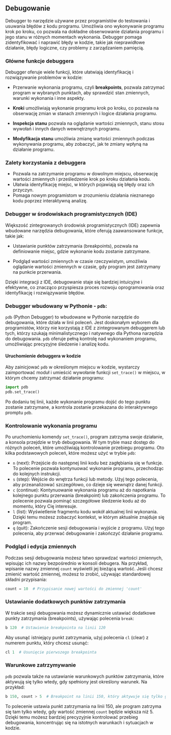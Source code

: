 ## Debugowanie

Debugger to narzędzie używane przez programistów do testowania i usuwania błędów z kodu programu. Umożliwia ono wykonywanie programu krok po kroku, co pozwala na dokładne obserwowanie działania programu i jego stanu w różnych momentach wykonania. Debugger pomaga zidentyfikować i naprawić błędy w kodzie, takie jak nieprawidłowe działanie, błędy logiczne, czy problemy z zarządzaniem pamięcią.

### Główne funkcje debuggera

Debugger oferuje wiele funkcji, które ułatwiają identyfikację i rozwiązywanie problemów w kodzie:

- Przerwanie wykonania programu, czyli **breakpoints**, pozwala zatrzymać program w wybranych punktach, aby sprawdzić stan zmiennych, warunki wykonania i inne aspekty.
  
- **Kroki** umożliwiają wykonanie programu krok po kroku, co pozwala na obserwację zmian w stanach zmiennych i logice działania programu.
  
- **Inspekcja stanu** pozwala na oglądanie wartości zmiennych, stanu stosu wywołań i innych danych wewnętrznych programu.
  
- **Modyfikacja stanu** umożliwia zmianę wartości zmiennych podczas wykonywania programu, aby zobaczyć, jak te zmiany wpłyną na działanie programu.

### Zalety korzystania z debuggera

- Pozwala na zatrzymanie programu w dowolnym miejscu, obserwację wartości zmiennych i prześledzenie krok po kroku działania kodu.
- Ułatwia identyfikację miejsc, w których pojawiają się błędy oraz ich przyczyn.
- Pomaga nowym programistom w zrozumieniu działania nieznanego kodu poprzez interaktywną analizę.

### Debugger w środowiskach programistycznych (IDE)

Większość zintegrowanych środowisk programistycznych (IDE) zapewnia wbudowane narzędzia debugowania, które oferują zaawansowane funkcje, takie jak:

- Ustawianie punktów zatrzymania (breakpoints), pozwala na definiowanie miejsc, gdzie wykonanie kodu zostanie zatrzymane.
  
- Podgląd wartości zmiennych w czasie rzeczywistym, umożliwia oglądanie wartości zmiennych w czasie, gdy program jest zatrzymany na punkcie przerwania.

Dzięki integracji z IDE, debugowanie staje się bardziej intuicyjne i efektywne, co znacząco przyspiesza proces rozwoju oprogramowania oraz identyfikację i rozwiązywanie błędów.

### Debugger wbudowany w Pythonie - `pdb`:

`pdb` (Python Debugger) to wbudowane w Pythonie narzędzie do debugowania, które działa w linii poleceń. Jest doskonałym wyborem dla programistów, którzy nie korzystają z IDE z zintegrowanym debuggerem lub tych, którzy szukają minimalistycznego i natywnego dla Pythona narzędzia do debugowania. `pdb` oferuje pełną kontrolę nad wykonaniem programu, umożliwiając precyzyjne śledzenie i analizę kodu.

#### Uruchomienie debuggera w kodzie

Aby zainicjować `pdb` w określonym miejscu w kodzie, wystarczy zaimportować moduł i umieścić wywołanie funkcji `set_trace()` w miejscu, w którym chcemy zatrzymać działanie programu:

```python
import pdb
pdb.set_trace()
```

Po dodaniu tej linii, każde wykonanie programu dojść do tego punktu zostanie zatrzymane, a kontrola zostanie przekazana do interaktywnego promptu `pdb`.

### Kontrolowanie wykonania programu

Po uruchomieniu komendy `set_trace()`, program zatrzyma swoje działanie, a konsola przejdzie w tryb debugowania. W tym trybie masz dostęp do różnych poleceń, które umożliwiają kontrolowanie przebiegu programu. Oto kilka podstawowych poleceń, które możesz użyć w trybie `pdb`:

- `n` (next): Przejście do następnej linii kodu bez zagłębiania się w funkcje. To polecenie pozwala kontynuować wykonanie programu, przechodząc do kolejnych instrukcji.
- `s` (step): Wejście do wnętrza funkcji lub metody. Użyj tego polecenia, aby przeanalizować szczegółowo, co dzieje się wewnątrz danej funkcji.
- `c` (continue): Kontynuowanie wykonania programu aż do napotkania kolejnego punktu przerwania (breakpoint) lub zakończenia programu. To polecenie pozwala pominąć szczegółowe śledzenie kodu aż do momentu, który Cię interesuje.
- `l` (list): Wyświetlenie fragmentu kodu wokół aktualnej linii wykonania. Dzięki temu możesz zobaczyć kontekst, w którym aktualnie znajduje się program.
- `q` (quit): Zakończenie sesji debugowania i wyjście z programu. Użyj tego polecenia, aby przerwać debugowanie i zakończyć działanie programu.

### Podgląd i edycja zmiennych

Podczas sesji debugowania możesz łatwo sprawdzać wartości zmiennych, wpisując ich nazwy bezpośrednio w konsoli debugera. Na przykład, wpisanie nazwy zmiennej `count` wyświetli jej bieżącą wartość. Jeśli chcesz zmienić wartość zmiennej, możesz to zrobić, używając standardowej składni przypisania:

```python
count = 10  # Przypisanie nowej wartości do zmiennej 'count'
```

### Ustawianie dodatkowych punktów zatrzymania

W trakcie sesji debugowania możesz dynamicznie ustawiać dodatkowe punkty zatrzymania (breakpoints), używając polecenia `break`:

```python
b 120  # Ustawienie breakpointa na linii 120
```

Aby usunąć istniejący punkt zatrzymania, użyj polecenia `cl` (clear) z numerem punktu, który chcesz usunąć:

```python
cl 1  # Usunięcie pierwszego breakpointa
```

### Warunkowe zatrzymywanie

`pdb` pozwala także na ustawianie warunkowych punktów zatrzymania, które aktywują się tylko wtedy, gdy spełniony jest określony warunek. Na przykład:

```python
b 150, count > 5  # Breakpoint na linii 150, który aktywuje się tylko gdy wartość 'count' jest większa niż 5
```

To polecenie ustawia punkt zatrzymania na linii 150, ale program zatrzyma się tam tylko wtedy, gdy wartość zmiennej `count` będzie większa niż 5. Dzięki temu możesz bardziej precyzyjnie kontrolować przebieg debugowania, koncentrując się na istotnych warunkach i sytuacjach w kodzie.

